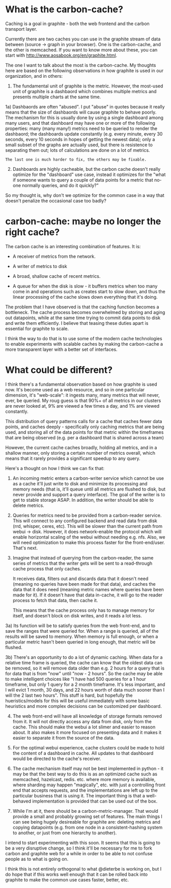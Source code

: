 What is the carbon-cache?
=========================

Caching is a goal in graphite - both the web frontend and the carbon
transport layer.

Currently there are two caches you can use in the graphite stream of
data between (source -> graph in your browser). One is the
carbon-cache, and the other is memcached.  If you want to know more
about these, you can start with
http://www.aosabook.org/en/graphite.html.

The one I want to talk about the most is the carbon-cache.  My
thoughts here are based on the following observations in how graphite
is used in our organization, and in others:

1) The fundamental unit of graphite is the metric. However, the
   most-used unit of graphite is a dashbaord which combines multiple
   metrics and presents multiple charts at the same time.

1a) Dashbaords are often "abused".  I put "abuse" in quotes because it
    really means that the size of dashbaords will cause graphite to
    behave poorly.  The mechanism for this is usually done by using a
    single dashboard among many users, and that dashboard may have one
    or more of the following properties: many (many many!) metrics
    need to be queried to render the dashbaord; the dashboards update
    constantly (e.g. every minute, every 30 seconds, every 10 seconds
    in hopes of getting the newest data); only a small subset of the
    graphs are actually used, but there is resistence to separating
    them out; lots of calculations are done on a lot of metrics.

    The last one is much harder to fix, the others may be fixable.

2) Dashboards are highly cacheable, but the carbon cache doesn't
   really optimize for the "dashboard" use case, instead it optimizes
   for the "what if someone wants to query a couple of data points for
   a metric that no-one normally queries, and do it quickly?"

So my thought is, why don't we optimize for the common case in a way
that doesn't penalize the occasional case too badly?


carbon-cache: maybe no longer the right cache?
==============================================

The carbon cache is an interesting combination of features.  It is:

* A receiver of metrics from the network.

* A writer of metrics to disk

* A broad, shallow cache of recent metrics.

* A queue for when the disk is slow - it buffers metrics when too many
  come in and operations such as creates start to slow down, and thus
  the linear processing of the cache slows down everything that it's
  doing.

The problem that I have observed is that the caching function becomes
a bottleneck.  The cache process becomes overwhelmed by storing and
aging out datapoints, while at the same time trying to commit data
points to disk and write them efficiently.  I believe that teasing
these duties apart is essential for graphite to scale.

I think the way to do that is to use some of the modern cache
technologies to enable experiments with scalable caches by making the
carbon-cache a more transparent layer with a better set of interfaces.


What could be different?
========================

I think there's a fundamental observation based on how graphite is
used now.  It's become used as a web resource, and so in one
particular dimension, it's "web-scale": it ingests many, many metrics
that will never, ever, be queried.  My roug guess is that 90%+ of all
metrics in our clusters are never looked at, 9% are viewed a few times
a day, and 1% are viewed constantly.

This distribution of query patterns calls for a cache that caches
fewer data points, and caches deeply - specifically only caching
metrics that are being used, and storing all of the data points for
that metric within the timeframes that are being observed (e.g. per a
dashboard that is shared across a team)

However, the current cache caches broadly, holding all metrics, and in
a shallow manner, only storing a certain number of metrics overall,
which means that it rarely provides a significant speedup to any query.

Here's a thought on how I think we can fix that:

1) An incoming metric enters a carbon-writer service which cannot be
   use as a cache it'll just write to disk and minimize its processing
   and memory needs (that is, it'll queue until all metrics are
   flushed to disk, but never provide and support a query interface).
   The goal of the writer is to get to stable storage ASAP.  In
   addition, the writer should be able to delete metrics.

2) Queries for metrics need to be provided from a carbon-reader
   service.  This will connect to any configured backend and read data
   from disk (rrd, whisper, ceres, etc).  This will be slower than the
   current path from webui -> disk.  However, it does network-enable
   the protocol which will enable horizontal scaling of the webui
   without needing e.g. nfs.  Also, we will need optimization to make
   this process faster for the front-end/user.  That's next.

3) Imagine that instead of querying from the carbon-reader, the same
   series of metrics that the writer gets will be sent to a
   read-through cache process that only caches.

   It receives data, filters out and discards data that it doesn't
   need (meaning no queries have been made for that data), and caches
   the data that it does need (meaning metric names where queries have
   been made for it).  If it doesn't have that data in-cache, it will
   go to the reader process to fetch that data, then cache it.

   This means that the cache process only has to manage memory for
   itself, and doesn't block on disk writes, and it reads a lot less.

3a) Its function will be to satisfy queries from the web front-end,
    and to save the ranges that were queried for.  When a range is
    queried, all of the results will be saved to memory.  When memory
    is full enough, or when a particular metric hasn't been queried in
    long enough, that metric will be flushed.

3b) There's an opportunity to do a lot of dynamic caching.  When data
    for a relative time frame is queried, the cache can know that the
    oldest data can be removed, so it will remove data older than
    e.g. 2 hours for a query that is for data that is from "now" until
    "now - 2 hours".  So the cache may be able to make intelligent
    choices like "I have had 500 queries for a 1 hour timeframe, but
    only 1 query for a 2 month timeframe.  It's less important, and I
    will evict 1 month, 30 days, and 22 hours worth of data much
    sooner than I will the 2 last two hours".  This stuff is hard, but
    hopefully the hueristics/models for this will be useful
    immediately with some basic heuristics and more complex decisions
    can be customized per dashboard.

4) The web front-end will have all knowledge of storage formats
   removed from it.  It will not directly access any data from disk,
   only from the cache.  This should make the webui a lot slimer and
   easier to reason about.  It also makes it more focused on
   presenting data and it makes it easier to separate it from the
   source of the data.

5) For the optimal webui experience, cache clusters could be made to
   hold the content of a dashboard in cache.  All updates to that
   dashboard would be directed to the cache's receiver.

6) The cache mechanism itself may not be best implemented in python -
   it may be that the best way to do this is as an optimized cache
   such as memcached, hazelcast, redis. etc. where more memory is
   available, where sharding may happen "magically", etc. with just a
   controlling front end that accepts requests, and the
   implementations are left up to the particular business that is
   using it.  The important thing is that a well-behaved
   implementation is provided that can be used out of the box.

7) While I'm at it, there should be a carbon-metric-manager.  That
   would provide a small and probably growing set of features.  The
   main things I can see being hugely desireable for graphite are:
   deleting metrics and copying datapoints (e.g. from one node in a
   consistent-hashing system to another, or just from one hierarchy to
   another).

I intend to start experimenting with this soon. It seems that this is
going to be a very disruptive change, so I think it'll be necessary
for me to fork carbon and graphite web for a while in order to be able
to not confuse people as to what is going on.

I think this is not entirely orthogonal to what @dieterbe is working
on, but I do hope that if this works well enough that it can be rolled
back into graphite to make the common use cases faster, better, etc.
